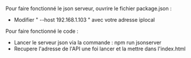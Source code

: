 Pour faire fonctionné le json serveur, ouvrire le fichier package.json :
- Modifier " --host 192.168.1.103 " avec votre adresse iplocal 

Pour faire fonctionné le code : 
- Lancer le serveur json via la commande : npm run jsonserver
- Recupere l'adresse de l'API une foi lancer et la mettre dans l'index.html
